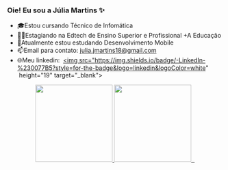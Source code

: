 ### Oie! Eu sou a Júlia Martins ✨

- 🎓Estou cursando Técnico de Infomática
- 👩‍💻Estagiando na Edtech de Ensino Superior e Profissional +A Educação
- 📗Atualmente estou estudando Desenvolvimento Mobile
- 📫Email para contato: julia.jmartins18@gmail.com
- 🌐Meu linkedin: 
<a href="https://www.linkedin.com/in/j%C3%BAlia-martins-9a1830248/" target="_blank"><img src="https://img.shields.io/badge/-LinkedIn-%230077B5?style=for-the-badge&logo=linkedin&logoColor=white"  height="19" target="_blank"></a>    

<div align="center">

<a href="https://github.com/juliamartins04">
<img height="180em" src="https://github-readme-stats.vercel.app/api?username=juliamartins04&show_icons=true&theme=dracula&include_all_commits=true&count_private=true"/>
<img height="180em" src="https://github-readme-stats.vercel.app/api/top-langs/?username=juliamartins04&layout=compact&langs_count=7&theme=merko"/>
 
</div>
